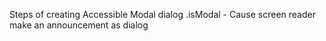 Steps of creating Accessible Modal dialog
.isModal - Cause screen reader make an announcement as dialog 


